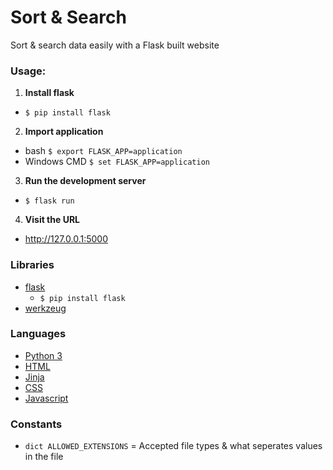# Sort &amp; Search

Sort &amp; search data easily with a Flask built website

### Usage:
1. **Install flask**
* ```$ pip install flask```
2. **Import application**
* bash  ```$ export FLASK_APP=application``` 
* Windows CMD  ```$ set FLASK_APP=application``` 
3. **Run the development server**
* ```$ flask run```
4. **Visit the URL**
* http://127.0.0.1:5000


### Libraries
- [flask](http://flask.pocoo.org/)
  * ```$ pip install flask```
- [werkzeug](http://werkzeug.pocoo.org/docs/0.14/utils/)

### Languages
- [Python 3](https://www.python.org/downloads/release/python-372/)
- [HTML](https://en.wikipedia.org/wiki/HTML)
- [Jinja](http://jinja.pocoo.org/)
- [CSS](https://en.wikipedia.org/wiki/Cascading_Style_Sheets)
- [Javascript](https://www.javascript.com/)


### Constants
- `dict ALLOWED_EXTENSIONS` = Accepted file types & what seperates values in the file
